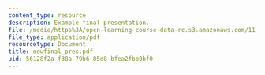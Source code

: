```yaml
---
content_type: resource
description: Example final presentation.
file: /media/https%3A/open-learning-course-data-rc.s3.amazonaws.com/11-423-information-and-communication-technologies-in-community-development-spring-2004/56128f2af38a79b685d8bfea2fbb0bf0_newfinal_pres.pdf
file_type: application/pdf
resourcetype: Document
title: newfinal_pres.pdf
uid: 56128f2a-f38a-79b6-85d8-bfea2fbb0bf0
---
```

